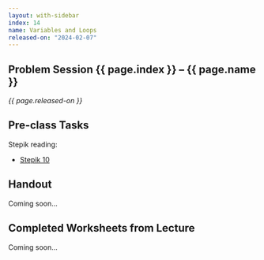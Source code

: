 ```yaml
---
layout: with-sidebar
index: 14
name: Variables and Loops
released-on: "2024-02-07"
---
```


## Problem Session {{ page.index }} – {{ page.name }}

_{{ page.released-on }}_

## Pre-class Tasks

Stepik reading:
- [Stepik 10](https://stepik.org/lesson/579629/step/1?unit=574279)

## Handout

Coming soon...

## Completed Worksheets from Lecture

Coming soon...
